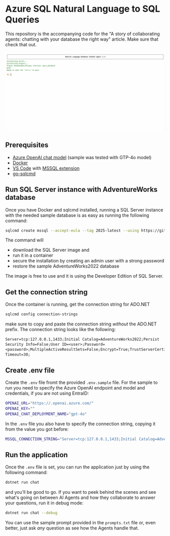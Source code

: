 # Azure SQL Natural Language to SQL Queries

This repository is the accompanying code for the "A story of collaborating agents: chatting with your database the right way" article. Make sure that check that out.

![AI Agents collaborating to answer complex NL2SQL question](./_assets/chatbot-azure-sql.gif)

## Prerequisites

- [Azure OpenAI chat model](https://learn.microsoft.com/en-us/azure/ai-services/openai/overview#get-started-with-azure-openai) (sample was tested with GTP-4o model)
- [Docker](https://www.docker.com/)
- [VS Code](https://code.visualstudio.com/) with [MSSQL extension](https://marketplace.visualstudio.com/items?itemName=ms-mssql.mssql)
- [go-sqlcmd](https://learn.microsoft.com/en-us/sql/tools/sqlcmd/sqlcmd-utility?view=sql-server-ver17&tabs=go%2Cwindows%2Cwindows-support&pivots=cs1-bash#download-and-install-sqlcmd)

## Run SQL Server instance with AdventureWorks database

Once you have Docker and sqlcmd installed, running a SQL Server instance with the needed sample database is as easy as running the following command:

```bash
sqlcmd create mssql --accept-eula --tag 2025-latest --using https://github.com/Microsoft/sql-server-samples/releases/download/adventureworks/AdventureWorks2022.bak
```

The command will 
- download the SQL Server image and 
- run it in a container
- secure the installation by creating an admin user with a strong password
- restore the sample AdventureWorks2022 database

The image is free to use and it is using the Developer Edition of SQL Server. 

## Get the connection string

Once the container is running, get the connection string for ADO.NET

```bash
sqlcmd config connection-strings
```

make sure to copy and paste the connection string *without* the ADO.NET prefix. The connection string looks like the following:

```text
Server=tcp:127.0.0.1,1433;Initial Catalog=AdventureWorks2022;Persist Security Info=False;User ID=<user>;Password=<password>;MultipleActiveResultSets=False;Encrypt=True;TrustServerCertificate=True;Connection Timeout=30;
```

## Create .env file

Create the `.env` file fromt the provided `.env.sample` file. For the sample to run you need to specify the Azure OpenAI endpoint and model and credentials, if you are not using EntraID:

```bash
OPENAI_URL="https://.openai.azure.com/"
OPENAI_KEY=""
OPENAI_CHAT_DEPLOYMENT_NAME="gpt-4o"
```

In the `.env` file you also have to specify the connection string, copying it from the value you got before:

```bash
MSSQL_CONNECTION_STRING="Server=tcp:127.0.0.1,1433;Initial Catalog=AdventureWorks2022;Persist Security Info=False;User ID=<user>;Password=<password>;MultipleActiveResultSets=False;Encrypt=True;TrustServerCertificate=True;Connection Timeout=30;"
```

## Run the application

Once the `.env` file is set, you can run the application just by using the following command:

```bash
dotnet run chat
```

and you'll be good to go. If you want to peek behind the scenes and see what's going on between AI Agents and how they collaborate to answer your questions, run it in debug mode:

```bash
dotnet run chat --debug
```

You can use the sample prompt provided in the `prompts.txt` file or, even better, just ask *any* question as see how the Agents handle that.